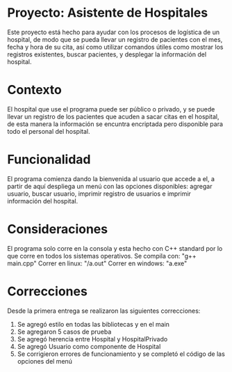 # Proyecto: Asistente de Hospitales
Este proyecto está hecho para ayudar con los procesos de logística de un hospital, de modo que se pueda llevar un registro de pacientes con el mes, fecha y hora de su cita, así como utilizar comandos útiles como mostrar los registros existentes, buscar pacientes, y desplegar la información del hospital.

# Contexto
El hospital que use el programa puede ser público o privado, y se puede llevar un registro de los pacientes que acuden a sacar citas en el hospital, de esta manera la información se encuntra encriptada pero disponible para todo el personal del hospital.

# Funcionalidad
El programa comienza dando la bienvenida al usuario que accede a el, a partir de aquí despliega un menú con las opciones disponibles: agregar usuario, buscar usuario, imprimir registro de usuarios e imprimir información del hospital.

# Consideraciones
El programa solo corre en la consola y esta hecho con C++ standard por lo que corre en todos los sistemas operativos.
Se compila con: "g++ main.cpp"
Correr en linux: "/a.out"
Correr en windows: "a.exe"

# Correcciones
Desde la primera entrega se realizaron las siguientes correcciones:
1. Se agregó estilo en todas las bibliotecas y en el main
2. Se agregaron 5 casos de prueba
3. Se agregó herencia entre Hospital y HospitalPrivado
4. Se agregó Usuario como componente de Hospital
5. Se corrigieron errores de funcionamiento y se completó el código de las opciones del menú
